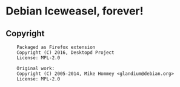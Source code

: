 # Debian Iceweasel, forever!


## Copyright

        Packaged as Firefox extension
        Copyright (C) 2016, Desktopd Project
        License: MPL-2.0
        
        Original work:
        Copyright (C) 2005-2014, Mike Hommey <glandium@debian.org>
        License: MPL-2.0

